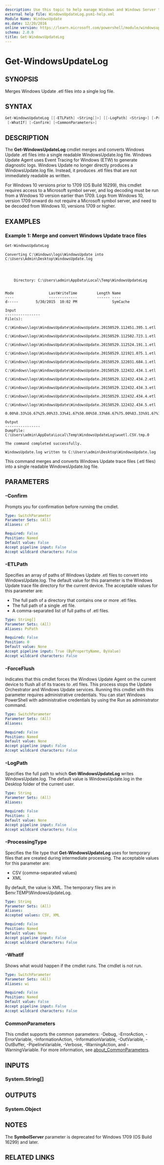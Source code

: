 ```yaml
---
description: Use this topic to help manage Windows and Windows Server technologies with Windows PowerShell.
external help file: WindowsUpdateLog.psm1-help.xml
Module Name: WindowsUpdate
ms.date: 12/20/2016
online version: https://learn.microsoft.com/powershell/module/windowsupdate/get-windowsupdatelog?view=windowsserver2022-ps&wt.mc_id=ps-gethelp
schema: 2.0.0
title: Get-WindowsUpdateLog
---
```


# Get-WindowsUpdateLog

## SYNOPSIS

Merges Windows Update .etl files into a single log file.

## SYNTAX

```powershell
Get-WindowsUpdateLog [[-ETLPath] <String[]>] [[-LogPath] <String>] [-ProcessingType <String>] [-ForceFlush]
 [-WhatIf] [-Confirm] [<CommonParameters>]
```

## DESCRIPTION

The **Get-WindowsUpdateLog** cmdlet merges and converts Windows Update .etl files into a single
readable WindowsUpdate.log file. Windows Update Agent uses Event Tracing for Windows (ETW) to
generate diagnostic logs. Windows Update no longer directly produces a WindowsUpdate.log file.
Instead, it produces .etl files that are not immediately readable as written.

For Windows 10 versions prior to 1709 (OS Build 16299), this cmdlet requires access to a Microsoft
symbol server, and log decoding must be run from a Windows 10 version earlier than 1709. Logs from
Windows 10, version 1709 onward do not require a Microsoft symbol server, and need to be decoded
from Windows 10, versions 1709 or higher.

## EXAMPLES

### Example 1: Merge and convert Windows Update trace files

```powershell
Get-WindowsUpdateLog
```

```Output
Converting C:\Windows\logs\WindowsUpdate into C:\Users\Admin\Desktop\WindowsUpdate.log 




    Directory: C:\Users\admin\AppData\Local\Temp\WindowsUpdateLog


Mode                LastWriteTime         Length Name
----                -------------         ------ ----
d-----        5/30/2015  10:02 PM                SymCache

Input
----------------
File(s): 
     C:\Windows\logs\WindowsUpdate\WindowsUpdate.20150529.112451.395.1.etl
     C:\Windows\logs\WindowsUpdate\WindowsUpdate.20150529.112502.723.1.etl
     C:\Windows\logs\WindowsUpdate\WindowsUpdate.20150529.112524.191.1.etl
     C:\Windows\logs\WindowsUpdate\WindowsUpdate.20150529.121921.075.1.etl
     C:\Windows\logs\WindowsUpdate\WindowsUpdate.20150529.122031.684.1.etl
     C:\Windows\logs\WindowsUpdate\WindowsUpdate.20150529.122432.434.1.etl
     C:\Windows\logs\WindowsUpdate\WindowsUpdate.20150529.122432.434.2.etl
     C:\Windows\logs\WindowsUpdate\WindowsUpdate.20150529.122432.434.3.etl
     C:\Windows\logs\WindowsUpdate\WindowsUpdate.20150529.122432.434.4.etl
     C:\Windows\logs\WindowsUpdate\WindowsUpdate.20150529.122432.434.5.etl

0.00%8.33%16.67%25.00%33.33%41.67%50.00%58.33%66.67%75.00%83.33%91.67%100.00%

Output
----------------
DumpFile:           C:\Users\admin\AppData\Local\Temp\WindowsUpdateLog\wuetl.CSV.tmp.0

The command completed successfully. 

WindowsUpdate.log written to C:\Users\admin\Desktop\WindowsUpdate.log
```

This command merges and converts Windows Update trace files (.etl files) into a single readable
WindowsUpdate.log file.

## PARAMETERS

### -Confirm

Prompts you for confirmation before running the cmdlet.

```yaml
Type: SwitchParameter
Parameter Sets: (All)
Aliases: cf

Required: False
Position: Named
Default value: False
Accept pipeline input: False
Accept wildcard characters: False
```

### -ETLPath

Specifies an array of paths of Windows Update .etl files to convert into WindowsUpdate.log. The
default value for this parameter is the Windows Update trace file directory for the current device.
The acceptable values for this parameter are:

- The full path of a directory that contains one or more .etl files.
- The full path of a single .etl file.
- A comma-separated list of full paths of .etl files.

```yaml
Type: String[]
Parameter Sets: (All)
Aliases: PsPath

Required: False
Position: 0
Default value: None
Accept pipeline input: True (ByPropertyName, ByValue)
Accept wildcard characters: False
```

### -ForceFlush

Indicates that this cmdlet forces the Windows Update Agent on the current device to flush all of its
traces to .etl files. This process stops the Update Orchestrator and Windows Update services.
Running this cmdlet with this parameter requires administrative credentials. You can start Windows
PowerShell with administrative credentials by using the Run as administrator command.

```yaml
Type: SwitchParameter
Parameter Sets: (All)
Aliases: 

Required: False
Position: Named
Default value: None
Accept pipeline input: False
Accept wildcard characters: False
```

### -LogPath

Specifies the full path to which **Get-WindowsUpdateLog** writes WindowsUpdate.log.
The default value is WindowsUpdate.log in the Desktop folder of the current user.

```yaml
Type: String
Parameter Sets: (All)
Aliases: 

Required: False
Position: 1
Default value: None
Accept pipeline input: False
Accept wildcard characters: False
```

### -ProcessingType

Specifies the file type that **Get-WindowsUpdateLog** uses for temporary files that are created
during intermediate processing. The acceptable values for this parameter are:

- CSV (comma-separated values)
- XML

By default, the value is XML.
The temporary files are in $env:TEMP\WindowsUpdateLog.

```yaml
Type: String
Parameter Sets: (All)
Aliases: 
Accepted values: CSV, XML

Required: False
Position: Named
Default value: None
Accept pipeline input: False
Accept wildcard characters: False
```

### -WhatIf

Shows what would happen if the cmdlet runs.
The cmdlet is not run.

```yaml
Type: SwitchParameter
Parameter Sets: (All)
Aliases: wi

Required: False
Position: Named
Default value: False
Accept pipeline input: False
Accept wildcard characters: False
```

### CommonParameters

This cmdlet supports the common parameters: -Debug, -ErrorAction, -ErrorVariable,
-InformationAction, -InformationVariable, -OutVariable, -OutBuffer, -PipelineVariable, -Verbose,
-WarningAction, and -WarningVariable. For more information, see
[about_CommonParameters](https://go.microsoft.com/fwlink/?LinkID=113216).

## INPUTS

### System.String[]

## OUTPUTS

### System.Object

## NOTES

The **SymbolServer** parameter is deprecated for Windows 1709 (OS Build 16299) and later.

## RELATED LINKS

